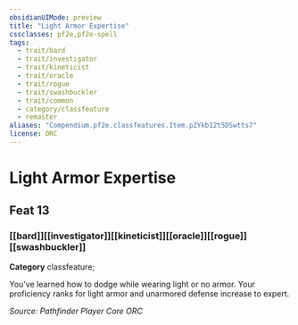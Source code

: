 ```yaml
---
obsidianUIMode: preview
title: "Light Armor Expertise"
cssclasses: pf2e,pf2e-spell
tags:
  - trait/bard
  - trait/investigator
  - trait/kineticist
  - trait/oracle
  - trait/rogue
  - trait/swashbuckler
  - trait/common
  - category/classfeature
  - remaster
aliases: "Compendium.pf2e.classfeatures.Item.pZYkb12t5DSwtts7"
license: ORC
---
```

# Light Armor Expertise
## Feat 13
### [[bard]][[investigator]][[kineticist]][[oracle]][[rogue]][[swashbuckler]]

**Category** classfeature; 




You've learned how to dodge while wearing light or no armor. Your proficiency ranks for light armor and unarmored defense increase to expert.

*Source: Pathfinder Player Core*
*ORC*